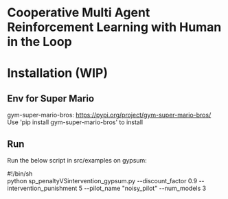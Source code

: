 # Cooperative Multi Agent Reinforcement Learning with Human in the Loop


# Installation (WIP)
## Env for Super Mario 
gym-super-mario-bros: https://pypi.org/project/gym-super-mario-bros/  
Use 'pip install gym-super-mario-bros' to install  

## Run
Run the below script in src/examples on gypsum:  

#!/bin/sh  
python sp_penaltyVSintervention_gypsum.py --discount_factor 0.9 --intervention_punishment 5 --pilot_name "noisy_pilot" --num_models 3
